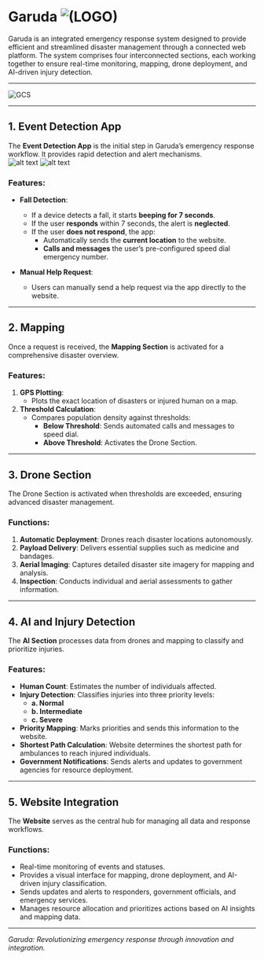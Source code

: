 # Garuda ![(LOGO)](images/image.png)

Garuda is an integrated emergency response system designed to provide efficient and streamlined disaster management through a connected web platform. The system comprises four interconnected sections, each working together to ensure real-time monitoring, mapping, drone deployment, and AI-driven injury detection.  

---------

![GCS](images/image-1.png)

---------

## 1. Event Detection App  

The **Event Detection App** is the initial step in Garuda’s emergency response workflow. It provides rapid detection and alert mechanisms.  
![alt text](images/image-2.png) ![alt text](images/image-3.png)

### Features:  
- **Fall Detection**:  
  - If a device detects a fall, it starts **beeping for 7 seconds**.  
  - If the user **responds** within 7 seconds, the alert is **neglected**.  
  - If the user **does not respond**, the app:  
    - Automatically sends the **current location** to the website.  
    - **Calls and messages** the user’s pre-configured speed dial emergency number.  

- **Manual Help Request**:  
  - Users can manually send a help request via the app directly to the website.  

---



## 2. Mapping  

Once a request is received, the **Mapping Section** is activated for a comprehensive disaster overview.  

### Features:  
1. **GPS Plotting**:  
   - Plots the exact location of disasters or injured human on a map.  
2. **Threshold Calculation**:  
   - Compares population density against thresholds:  
     - **Below Threshold**: Sends automated calls and messages to speed dial.  
     - **Above Threshold**: Activates the Drone Section.  

---

## 3. Drone Section  

The Drone Section is activated when thresholds are exceeded, ensuring advanced disaster management.  

### Functions:  
1. **Automatic Deployment**: Drones reach disaster locations autonomously.  
2. **Payload Delivery**: Delivers essential supplies such as medicine and bandages.  
3. **Aerial Imaging**: Captures detailed disaster site imagery for mapping and analysis.  
4. **Inspection**: Conducts individual and aerial assessments to gather information.

---

## 4. AI and Injury Detection  

The **AI Section** processes data from drones and mapping to classify and prioritize injuries.  

### Features:  
- **Human Count**: Estimates the number of individuals affected.  
- **Injury Detection**: Classifies injuries into three priority levels:  
  - **a. Normal**  
  - **b. Intermediate**  
  - **c. Severe**  
- **Priority Mapping**: Marks priorities and sends this information to the website.  
- **Shortest Path Calculation**: Website determines the shortest path for ambulances to reach injured individuals.  
- **Government Notifications**: Sends alerts and updates to government agencies for resource deployment.  

---

## 5. Website Integration  

The **Website** serves as the central hub for managing all data and response workflows.  

### Functions:  
- Real-time monitoring of events and statuses.  
- Provides a visual interface for mapping, drone deployment, and AI-driven injury classification.  
- Sends updates and alerts to responders, government officials, and emergency services.  
- Manages resource allocation and prioritizes actions based on AI insights and mapping data.  

---


*Garuda: Revolutionizing emergency response through innovation and integration.*  
